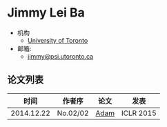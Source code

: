 # Jimmy Lei Ba

- 机构
  - [University of Toronto](../Institutions/University_of_Toronto_加拿大多伦多大学.md)
- 邮箱:
  - <jimmy@psi.utoronto.ca>

## 论文列表

| 时间 | 作者序 | 论文 | 发表 |
|:-:|:-:|---|---|
| 2014.12.22 | No.02/02 | [Adam](../Modules/Optimization/2014.12.22_Adam.md) | ICLR 2015 |